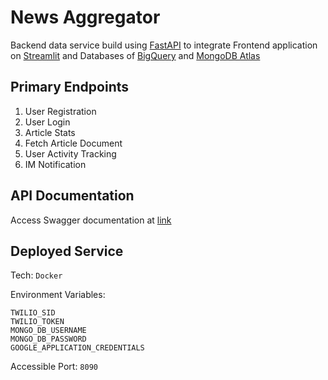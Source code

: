 # News Aggregator

Backend data service build using [FastAPI](https://fastapi.tiangolo.com/) to integrate Frontend application on [Streamlit](https://streamlit.io/) and Databases of [BigQuery](https://cloud.google.com/bigquery) and [MongoDB Atlas](https://www.mongodb.com/atlas)

## Primary Endpoints

1. User Registration
2. User Login
3. Article Stats
4. Fetch Article Document
5. User Activity Tracking
6. IM Notification

## API Documentation

Access Swagger documentation at [link]()

## Deployed Service

Tech: `Docker`

Environment Variables:
```text
TWILIO_SID
TWILIO_TOKEN
MONGO_DB_USERNAME
MONGO_DB_PASSWORD
GOOGLE_APPLICATION_CREDENTIALS
```
Accessible Port: `8090`